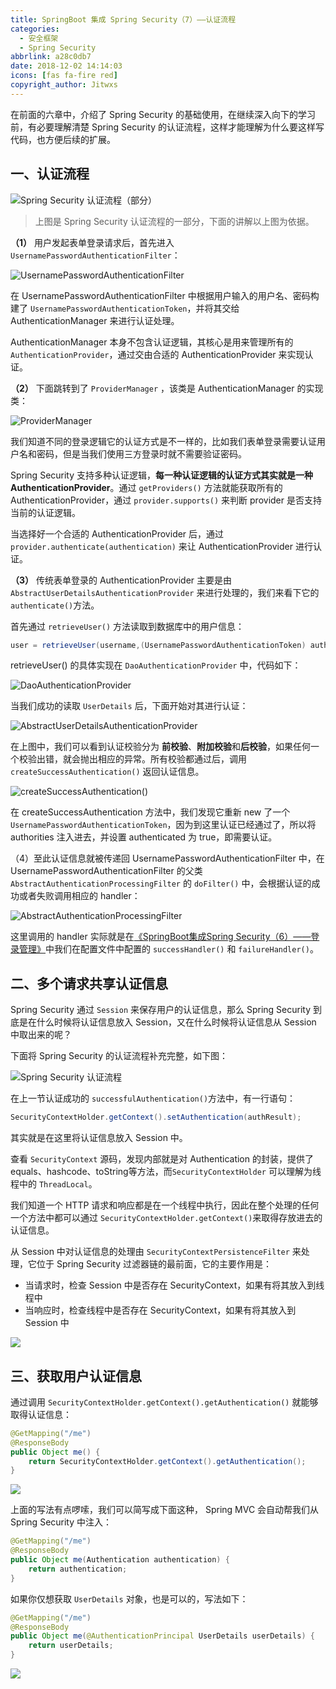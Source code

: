 ```yaml
---
title: SpringBoot 集成 Spring Security（7）——认证流程
categories:
  - 安全框架
  - Spring Security
abbrlink: a28c0db7
date: 2018-12-02 14:14:03
icons: [fas fa-fire red]
copyright_author: Jitwxs
---
```


在前面的六章中，介绍了 Spring Security 的基础使用，在继续深入向下的学习前，有必要理解清楚 Spring Security 的认证流程，这样才能理解为什么要这样写代码，也方便后续的扩展。

## 一、认证流程

![Spring Security 认证流程（部分）](https://cdn.jsdelivr.net/gh/jitwxs/cdn/blog/posts/201812/20181202095539982.png)

>上图是 Spring Security 认证流程的一部分，下面的讲解以上图为依据。

**（1）** 用户发起表单登录请求后，首先进入 `UsernamePasswordAuthenticationFilter`：

![UsernamePasswordAuthenticationFilter](https://cdn.jsdelivr.net/gh/jitwxs/cdn/blog/posts/201812/2018120210045295.png)

在 UsernamePasswordAuthenticationFilter 中根据用户输入的用户名、密码构建了 `UsernamePasswordAuthenticationToken`，并将其交给 AuthenticationManager 来进行认证处理。

AuthenticationManager 本身不包含认证逻辑，其核心是用来管理所有的 `AuthenticationProvider`，通过交由合适的 AuthenticationProvider 来实现认证。

**（2）** 下面跳转到了 `ProviderManager` ，该类是 AuthenticationManager 的实现类：

![ProviderManager](https://cdn.jsdelivr.net/gh/jitwxs/cdn/blog/posts/201812/20181202102203137.png)

我们知道不同的登录逻辑它的认证方式是不一样的，比如我们表单登录需要认证用户名和密码，但是当我们使用三方登录时就不需要验证密码。

Spring Security 支持多种认证逻辑，**每一种认证逻辑的认证方式其实就是一种 AuthenticationProvider**。通过 `getProviders()` 方法就能获取所有的 AuthenticationProvider，通过 `provider.supports()` 来判断 provider 是否支持当前的认证逻辑。

当选择好一个合适的 AuthenticationProvider 后，通过 `provider.authenticate(authentication)` 来让 AuthenticationProvider 进行认证。

**（3）** 传统表单登录的 AuthenticationProvider 主要是由 `AbstractUserDetailsAuthenticationProvider` 来进行处理的，我们来看下它的 `authenticate()`方法。

首先通过 `retrieveUser()` 方法读取到数据库中的用户信息：

```java
user = retrieveUser(username,(UsernamePasswordAuthenticationToken) authentication);
```

retrieveUser() 的具体实现在 `DaoAuthenticationProvider` 中，代码如下：

![DaoAuthenticationProvider](https://cdn.jsdelivr.net/gh/jitwxs/cdn/blog/posts/201812/20181202103804350.png)

当我们成功的读取 `UserDetails` 后，下面开始对其进行认证：

![AbstractUserDetailsAuthenticationProvider](https://cdn.jsdelivr.net/gh/jitwxs/cdn/blog/posts/201812/20181202105844461.png)

在上图中，我们可以看到认证校验分为 **前校验**、**附加校验**和**后校验**，如果任何一个校验出错，就会抛出相应的异常。所有校验都通过后，调用 `createSuccessAuthentication()` 返回认证信息。

![createSuccessAuthentication()]()

在 createSuccessAuthentication 方法中，我们发现它重新 new 了一个 `UsernamePasswordAuthenticationToken`，因为到这里认证已经通过了，所以将 authorities 注入进去，并设置 authenticated 为 true，即需要认证。

（4）至此认证信息就被传递回 UsernamePasswordAuthenticationFilter 中，在 UsernamePasswordAuthenticationFilter 的父类 `AbstractAuthenticationProcessingFilter` 的 `doFilter()` 中，会根据认证的成功或者失败调用相应的 handler：

![AbstractAuthenticationProcessingFilter](https://cdn.jsdelivr.net/gh/jitwxs/cdn/blog/posts/201812/20181202113101881.png)

这里调用的 handler 实际就是在[《SpringBoot集成Spring Security（6）——登录管理》](/59f4016e.html)中我们在配置文件中配置的 `successHandler()` 和 `failureHandler()`。

## 二、多个请求共享认证信息

Spring Security 通过 `Session` 来保存用户的认证信息，那么 Spring Security 到底是在什么时候将认证信息放入 Session，又在什么时候将认证信息从 Session 中取出来的呢？

下面将 Spring Security 的认证流程补充完整，如下图：

![Spring Security 认证流程](https://cdn.jsdelivr.net/gh/jitwxs/cdn/blog/posts/201806/20180630104958316.png)

在上一节认证成功的 `successfulAuthentication()`方法中，有一行语句：

```java
SecurityContextHolder.getContext().setAuthentication(authResult);
```

其实就是在这里将认证信息放入 Session 中。

查看 `SecurityContext` 源码，发现内部就是对 Authentication 的封装，提供了 equals、hashcode、toString等方法，而`SecurityContextHolder` 可以理解为线程中的 `ThreadLocal`。

我们知道一个 HTTP 请求和响应都是在一个线程中执行，因此在整个处理的任何一个方法中都可以通过 `SecurityContextHolder.getContext()`来取得存放进去的认证信息。

从 Session 中对认证信息的处理由 `SecurityContextPersistenceFilter` 来处理，它位于 Spring Security 过滤器链的最前面，它的主要作用是：

- 当请求时，检查 Session 中是否存在 SecurityContext，如果有将其放入到线程中
- 当响应时，检查线程中是否存在 SecurityContext，如果有将其放入到 Session 中

![](https://cdn.jsdelivr.net/gh/jitwxs/cdn/blog/posts/201806/20180630114216422.png)

## 三、获取用户认证信息

通过调用 `SecurityContextHolder.getContext().getAuthentication()` 就能够取得认证信息：

```java
@GetMapping("/me")
@ResponseBody
public Object me() {
    return SecurityContextHolder.getContext().getAuthentication();
}
```

![](https://cdn.jsdelivr.net/gh/jitwxs/cdn/blog/posts/201812/20181202140404470.png)

上面的写法有点啰嗦，我们可以简写成下面这种， Spring MVC 会自动帮我们从 Spring Security 中注入：

```java
@GetMapping("/me")
@ResponseBody
public Object me(Authentication authentication) {
    return authentication;
}
```

如果你仅想获取 `UserDetails` 对象，也是可以的，写法如下：

```java
@GetMapping("/me")
@ResponseBody
public Object me(@AuthenticationPrincipal UserDetails userDetails) {
    return userDetails;
}
```

![](https://cdn.jsdelivr.net/gh/jitwxs/cdn/blog/posts/201812/20181202140702514.png)
